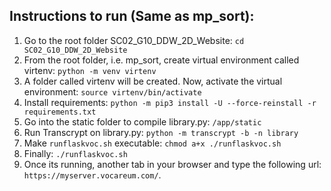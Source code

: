 ## Instructions to run (Same as mp_sort):

1.  Go to the root folder SC02_G10_DDW_2D_Website: `cd SC02_G10_DDW_2D_Website`
2.  From the root folder, i.e. mp_sort, create virtual environment called virtenv: `python -m venv virtenv`
3.  A folder called virtenv will be created. Now, activate the virtual environment: `source virtenv/bin/activate`
4.  Install requirements: `python -m pip3 install -U --force-reinstall -r requirements.txt`
5.  Go into the static folder to compile library.py: `/app/static`
6.  Run Transcrypt on library.py: `python -m transcrypt -b -n library`
7.  Make `runflaskvoc.sh` executable: `chmod a+x ./runflaskvoc.sh`
8.  Finally: `./runflaskvoc.sh`
9.  Once its running, another tab in your browser and type the following url: `https://myserver.vocareum.com/`.
